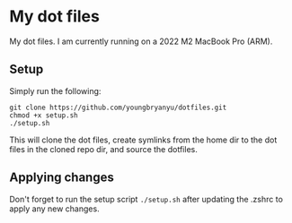 # My dot files
My dot files. I am currently running on a 2022 M2 MacBook Pro (ARM).

## Setup
Simply run the following: 
```
git clone https://github.com/youngbryanyu/dotfiles.git
chmod +x setup.sh
./setup.sh
```
This will clone the dot files, create symlinks from the home dir to the dot files in the cloned repo dir, and source the dotfiles.

## Applying changes
Don't forget to run the setup script `./setup.sh` after updating the .zshrc to apply any new changes.
